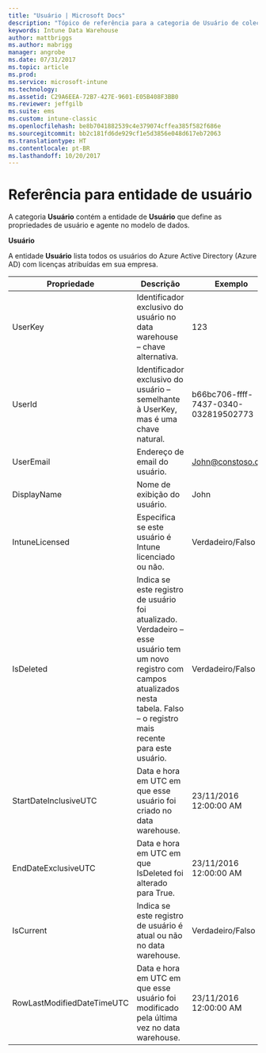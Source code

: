 ```yaml
---
title: "Usuário | Microsoft Docs"
description: "Tópico de referência para a categoria de Usuário de coleções de entidade na API Intune Data Warehouse."
keywords: Intune Data Warehouse
author: mattbriggs
ms.author: mabrigg
manager: angrobe
ms.date: 07/31/2017
ms.topic: article
ms.prod: 
ms.service: microsoft-intune
ms.technology: 
ms.assetid: C29A6EEA-72B7-427E-9601-E05B408F3BB0
ms.reviewer: jeffgilb
ms.suite: ems
ms.custom: intune-classic
ms.openlocfilehash: be8b7041882539c4e379074cffea385f582f686e
ms.sourcegitcommit: bb2c181fd6de929cf1e5d3856e048d617eb72063
ms.translationtype: HT
ms.contentlocale: pt-BR
ms.lasthandoff: 10/20/2017
---
```

# <a name="reference-for-user-entity"></a>Referência para entidade de usuário

A categoria **Usuário** contém a entidade de **Usuário** que define as propriedades de usuário e agente no modelo de dados.

**Usuário**

A entidade **Usuário** lista todos os usuários do Azure Active Directory (Azure AD) com licenças atribuídas em sua empresa.

| Propriedade  | Descrição | Exemplo |
|---------|------------|--------|
| UserKey |Identificador exclusivo do usuário no data warehouse – chave alternativa. |123 |
| UserId |Identificador exclusivo do usuário – semelhante à UserKey, mas é uma chave natural. |b66bc706-ffff-7437-0340-032819502773 |
| UserEmail |Endereço de email do usuário. |John@constoso.com |
| DisplayName |Nome de exibição do usuário. |John |
| IntuneLicensed |Especifica se este usuário é Intune licenciado ou não. |Verdadeiro/Falso |
| IsDeleted |Indica se este registro de usuário foi atualizado.  Verdadeiro – esse usuário tem um novo registro com campos atualizados nesta tabela. Falso – o registro mais recente para este usuário. |Verdadeiro/Falso |
| StartDateInclusiveUTC |Data e hora em UTC em que esse usuário foi criado no data warehouse. |23/11/2016 12:00:00 AM |
| EndDateExclusiveUTC |Data e hora em UTC em que IsDeleted foi alterado para True. |23/11/2016 12:00:00 AM |
| IsCurrent |Indica se este registro de usuário é atual ou não no data warehouse. |Verdadeiro/Falso |
| RowLastModifiedDateTimeUTC |Data e hora em UTC em que esse usuário foi modificado pela última vez no data warehouse. |23/11/2016 12:00:00 AM |

